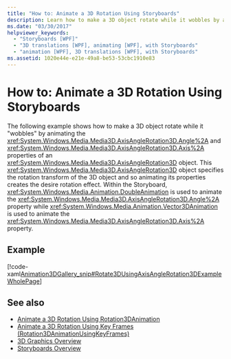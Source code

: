 ```yaml
---
title: "How to: Animate a 3D Rotation Using Storyboards"
description: Learn how to make a 3D object rotate while it wobbles by animating the Angle and Axis properties of an AxisAngleRotation3D object. 
ms.date: "03/30/2017"
helpviewer_keywords: 
  - "Storyboards [WPF]"
  - "3D translations [WPF], animating [WPF], with Storyboards"
  - "animation [WPF], 3D translations [WPF], with Storyboards"
ms.assetid: 1020e44e-e21e-49a8-be53-53cbc1910e83
---
```

# How to: Animate a 3D Rotation Using Storyboards
The following example shows how to make a 3D object rotate while it "wobbles" by animating the <xref:System.Windows.Media.Media3D.AxisAngleRotation3D.Angle%2A> and <xref:System.Windows.Media.Media3D.AxisAngleRotation3D.Axis%2A> properties of an <xref:System.Windows.Media.Media3D.AxisAngleRotation3D> object. This <xref:System.Windows.Media.Media3D.AxisAngleRotation3D> object specifies the rotation transform of the 3D object and so animating its properties creates the desire rotation effect. Within the Storyboard, <xref:System.Windows.Media.Animation.DoubleAnimation> is used to animate the <xref:System.Windows.Media.Media3D.AxisAngleRotation3D.Angle%2A> property while <xref:System.Windows.Media.Animation.Vector3DAnimation> is used to animate the <xref:System.Windows.Media.Media3D.AxisAngleRotation3D.Axis%2A> property.  
  
## Example  
 [!code-xaml[Animation3DGallery_snip#Rotate3DUsingAxisAngleRotation3DExampleWholePage](~/samples/snippets/csharp/VS_Snippets_Wpf/Animation3DGallery_snip/CS/Rotat3DUsingAxisAngleRotation3DExample.xaml#rotate3dusingaxisanglerotation3dexamplewholepage)]  
  
## See also

- [Animate a 3D Rotation Using Rotation3DAnimation](how-to-animate-a-3-d-rotation-using-rotation3danimation.md)
- [Animate a 3D Rotation Using Key Frames (Rotation3DAnimationUsingKeyFrames)](how-to-animate-a-3-d-rotation-using-key-frames.md)
- [3D Graphics Overview](3-d-graphics-overview.md)
- [Storyboards Overview](storyboards-overview.md)
